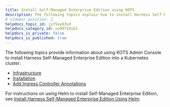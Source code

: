 ```yaml
---
title: Install Self-Managed Enterprise Edition using KOTS
description: The following topics explain how to install Harness Self-Managed Enterprise Edition using KOTS Admin Console.
# sidebar_position: 2
helpdocs_topic_id: jy75oy83vd
helpdocs_category_id: vu99714ib1
helpdocs_is_private: false
helpdocs_is_published: true
---
```


The following topics provide information about using KOTS Admin Console to install Harness Self-Managed Enterprise Edition into a Kubernetes cluster:

* [Infrastructure](kubernetes-cluster-on-prem-infrastructure-requirements.md)
* [Installation](kubernetes-cluster-on-prem-kubernetes-cluster-setup.md)
* [Add Ingress Controller Annotations](kubernetes-cluster-self-managed-add-ingress-controller-service-annotations.md)

For instructions on using Helm to install Self-Managed Enterprise Edition, see [Install Harness Self-Managed Enterprise Edition Using Helm](/docs/self-managed-enterprise-edition/self-managed-helm-based-install/install-harness-self-managed-enterprise-edition-using-helm-ga).

